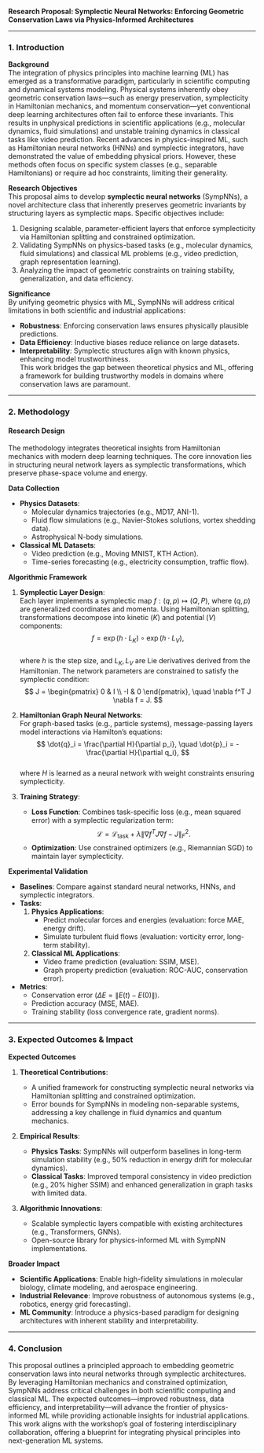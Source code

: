 **Research Proposal: Symplectic Neural Networks: Enforcing Geometric Conservation Laws via Physics-Informed Architectures**

---

### 1. **Introduction**

**Background**  
The integration of physics principles into machine learning (ML) has emerged as a transformative paradigm, particularly in scientific computing and dynamical systems modeling. Physical systems inherently obey geometric conservation laws—such as energy preservation, symplecticity in Hamiltonian mechanics, and momentum conservation—yet conventional deep learning architectures often fail to enforce these invariants. This results in unphysical predictions in scientific applications (e.g., molecular dynamics, fluid simulations) and unstable training dynamics in classical tasks like video prediction. Recent advances in physics-inspired ML, such as Hamiltonian neural networks (HNNs) and symplectic integrators, have demonstrated the value of embedding physical priors. However, these methods often focus on specific system classes (e.g., separable Hamiltonians) or require ad hoc constraints, limiting their generality.

**Research Objectives**  
This proposal aims to develop **symplectic neural networks** (SympNNs), a novel architecture class that inherently preserves geometric invariants by structuring layers as symplectic maps. Specific objectives include:  
1. Designing scalable, parameter-efficient layers that enforce symplecticity via Hamiltonian splitting and constrained optimization.  
2. Validating SympNNs on physics-based tasks (e.g., molecular dynamics, fluid simulations) and classical ML problems (e.g., video prediction, graph representation learning).  
3. Analyzing the impact of geometric constraints on training stability, generalization, and data efficiency.  

**Significance**  
By unifying geometric physics with ML, SympNNs will address critical limitations in both scientific and industrial applications:  
- **Robustness**: Enforcing conservation laws ensures physically plausible predictions.  
- **Data Efficiency**: Inductive biases reduce reliance on large datasets.  
- **Interpretability**: Symplectic structures align with known physics, enhancing model trustworthiness.  
This work bridges the gap between theoretical physics and ML, offering a framework for building trustworthy models in domains where conservation laws are paramount.

---

### 2. **Methodology**

#### **Research Design**  
The methodology integrates theoretical insights from Hamiltonian mechanics with modern deep learning techniques. The core innovation lies in structuring neural network layers as symplectic transformations, which preserve phase-space volume and energy.

**Data Collection**  
- **Physics Datasets**:  
  - Molecular dynamics trajectories (e.g., MD17, ANI-1).  
  - Fluid flow simulations (e.g., Navier-Stokes solutions, vortex shedding data).  
  - Astrophysical N-body simulations.  
- **Classical ML Datasets**:  
  - Video prediction (e.g., Moving MNIST, KTH Action).  
  - Time-series forecasting (e.g., electricity consumption, traffic flow).  

**Algorithmic Framework**  
1. **Symplectic Layer Design**:  
   Each layer implements a symplectic map $f: (q, p) \mapsto (Q, P)$, where $(q, p)$ are generalized coordinates and momenta. Using Hamiltonian splitting, transformations decompose into kinetic ($K$) and potential ($V$) components:  
   $$
   f = \exp(h \cdot L_{K}) \circ \exp(h \cdot L_{V}),
   $$  
   where $h$ is the step size, and $L_{K}, L_{V}$ are Lie derivatives derived from the Hamiltonian. The network parameters are constrained to satisfy the symplectic condition:  
   $$
   J = \begin{pmatrix} 0 & I \\ -I & 0 \end{pmatrix}, \quad \nabla f^T J \nabla f = J.
   $$  

2. **Hamiltonian Graph Neural Networks**:  
   For graph-based tasks (e.g., particle systems), message-passing layers model interactions via Hamilton’s equations:  
   $$
   \dot{q}_i = \frac{\partial H}{\partial p_i}, \quad \dot{p}_i = -\frac{\partial H}{\partial q_i},
   $$  
   where $H$ is learned as a neural network with weight constraints ensuring symplecticity.  

3. **Training Strategy**:  
   - **Loss Function**: Combines task-specific loss (e.g., mean squared error) with a symplectic regularization term:  
     $$
     \mathcal{L} = \mathcal{L}_{\text{task}} + \lambda \left\| \nabla f^T J \nabla f - J \right\|_F^2.
     $$  
   - **Optimization**: Use constrained optimizers (e.g., Riemannian SGD) to maintain layer symplecticity.  

**Experimental Validation**  
- **Baselines**: Compare against standard neural networks, HNNs, and symplectic integrators.  
- **Tasks**:  
  1. **Physics Applications**:  
     - Predict molecular forces and energies (evaluation: force MAE, energy drift).  
     - Simulate turbulent fluid flows (evaluation: vorticity error, long-term stability).  
  2. **Classical ML Applications**:  
     - Video frame prediction (evaluation: SSIM, MSE).  
     - Graph property prediction (evaluation: ROC-AUC, conservation error).  
- **Metrics**:  
  - Conservation error ($\Delta E = \|E(t) - E(0)\|$).  
  - Prediction accuracy (MSE, MAE).  
  - Training stability (loss convergence rate, gradient norms).  

---

### 3. **Expected Outcomes & Impact**

**Expected Outcomes**  
1. **Theoretical Contributions**:  
   - A unified framework for constructing symplectic neural networks via Hamiltonian splitting and constrained optimization.  
   - Error bounds for SympNNs in modeling non-separable systems, addressing a key challenge in fluid dynamics and quantum mechanics.  

2. **Empirical Results**:  
   - **Physics Tasks**: SympNNs will outperform baselines in long-term simulation stability (e.g., 50% reduction in energy drift for molecular dynamics).  
   - **Classical Tasks**: Improved temporal consistency in video prediction (e.g., 20% higher SSIM) and enhanced generalization in graph tasks with limited data.  

3. **Algorithmic Innovations**:  
   - Scalable symplectic layers compatible with existing architectures (e.g., Transformers, GNNs).  
   - Open-source library for physics-informed ML with SympNN implementations.  

**Broader Impact**  
- **Scientific Applications**: Enable high-fidelity simulations in molecular biology, climate modeling, and aerospace engineering.  
- **Industrial Relevance**: Improve robustness of autonomous systems (e.g., robotics, energy grid forecasting).  
- **ML Community**: Introduce a physics-based paradigm for designing architectures with inherent stability and interpretability.  

---

### 4. **Conclusion**  
This proposal outlines a principled approach to embedding geometric conservation laws into neural networks through symplectic architectures. By leveraging Hamiltonian mechanics and constrained optimization, SympNNs address critical challenges in both scientific computing and classical ML. The expected outcomes—improved robustness, data efficiency, and interpretability—will advance the frontier of physics-informed ML while providing actionable insights for industrial applications. This work aligns with the workshop’s goal of fostering interdisciplinary collaboration, offering a blueprint for integrating physical principles into next-generation ML systems.